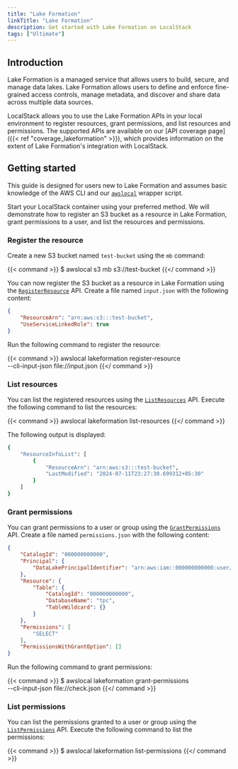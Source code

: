 ```yaml
---
title: "Lake Formation"
linkTitle: "Lake Formation"
description: Get started with Lake Formation on LocalStack
tags: ["Ultimate"]
---
```


## Introduction

Lake Formation is a managed service that allows users to build, secure, and manage data lakes.
Lake Formation allows users to define and enforce fine-grained access controls, manage metadata, and discover and share data across multiple data sources.

LocalStack allows you to use the Lake Formation APIs in your local environment to register resources, grant permissions, and list resources and permissions.
The supported APIs are available on our [API coverage page]({{< ref "coverage_lakeformation" >}}), which provides information on the extent of Lake Formation's integration with LocalStack.

## Getting started

This guide is designed for users new to Lake Formation and assumes basic knowledge of the AWS CLI and our [`awslocal`](https://github.com/localstack/awscli-local) wrapper script.

Start your LocalStack container using your preferred method.
We will demonstrate how to register an S3 bucket as a resource in Lake Formation, grant permissions to a user, and list the resources and permissions.

### Register the resource

Create a new S3 bucket named `test-bucket` using the `mb` command:

{{< command >}}
$ awslocal s3 mb s3://test-bucket
{{</ command >}}

You can now register the S3 bucket as a resource in Lake Formation using the [`RegisterResource`](https://docs.aws.amazon.com/lake-formation/latest/dg/API_RegisterResource.html) API.
Create a file named `input.json` with the following content:

```json
{
    "ResourceArn": "arn:aws:s3:::test-bucket",
    "UseServiceLinkedRole": true
}
```

Run the following command to register the resource:

{{< command >}}
awslocal lakeformation register-resource \
    --cli-input-json file://input.json
{{</ command >}}

### List resources

You can list the registered resources using the [`ListResources`](https://docs.aws.amazon.com/lake-formation/latest/dg/API_ListResources.html) API.
Execute the following command to list the resources:

{{< command >}}
awslocal lakeformation list-resources
{{</ command >}}

The following output is displayed:

```bash
{
    "ResourceInfoList": [
        {
            "ResourceArn": "arn:aws:s3:::test-bucket",
            "LastModified": "2024-07-11T23:27:30.699312+05:30"
        }
    ]
}
```

### Grant permissions

You can grant permissions to a user or group using the [`GrantPermissions`](https://docs.aws.amazon.com/lake-formation/latest/dg/API_GrantPermissions.html) API.
Create a file named `permissions.json` with the following content:

```json
{
    "CatalogId": "000000000000",
    "Principal": {
        "DataLakePrincipalIdentifier": "arn:aws:iam::000000000000:user/lf-developer"
    },
    "Resource": {
        "Table": {
            "CatalogId": "000000000000",
            "DatabaseName": "tpc",
            "TableWildcard": {}
        }
    },
    "Permissions": [
        "SELECT"
    ],
    "PermissionsWithGrantOption": []
}
```

Run the following command to grant permissions:

{{< command >}}
$ awslocal lakeformation grant-permissions \
    --cli-input-json file://check.json
{{</ command >}}

### List permissions

You can list the permissions granted to a user or group using the [`ListPermissions`](https://docs.aws.amazon.com/lake-formation/latest/dg/API_ListPermissions.html) API.
Execute the following command to list the permissions:

{{< command >}}
$ awslocal lakeformation list-permissions
{{</ command >}}
